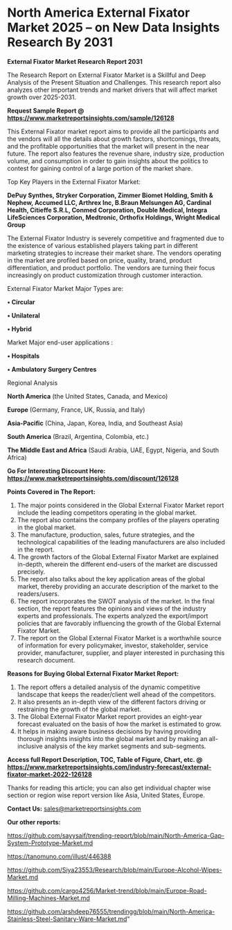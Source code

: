 # North America External Fixator Market 2025 – on New Data Insights Research By 2031

<strong>External Fixator Market Research Report 2031</strong>

The Research Report on External Fixator Market is a Skillful and Deep Analysis of the Present Situation and Challenges. This research report also analyzes other important trends and market drivers that will affect market growth over 2025-2031.

<strong>Request Sample Report @ <a href=https://www.marketreportsinsights.com/sample/126128>https://www.marketreportsinsights.com/sample/126128</a></strong>

This External Fixator market report aims to provide all the participants and the vendors will all the details about growth factors, shortcomings, threats, and the profitable opportunities that the market will present in the near future. The report also features the revenue share, industry size, production volume, and consumption in order to gain insights about the politics to contest for gaining control of a large portion of the market share.

Top Key Players in the External Fixator Market:

<strong>DePuy Synthes, Stryker Corporation, Zimmer Biomet Holding, Smith & Nephew, Accumed LLC, Arthrex Inc, B.Braun Melsungen AG, Cardinal Health, Citieffe S.R.L, Conmed Corporation, Double Medical, Integra LifeSciences Corporation, Medtronic, Orthofix Holdings, Wright Medical Group</strong>

The External Fixator Industry is severely competitive and fragmented due to the existence of various established players taking part in different marketing strategies to increase their market share. The vendors operating in the market are profiled based on price, quality, brand, product differentiation, and product portfolio. The vendors are turning their focus increasingly on product customization through customer interaction.

External Fixator Market Major Types are:

<strong>• Circular

• Unilateral

• Hybrid</strong>

Market Major end-user applications :

<strong>• Hospitals

• Ambulatory Surgery Centres</strong>

Regional Analysis

</u><strong><b>North America</b></strong> (the United States, Canada, and Mexico)

<strong><b>Europe </b></strong>(Germany, France, UK, Russia, and Italy)

<strong><b>Asia-Pacific</b></strong> (China, Japan, Korea, India, and Southeast Asia)

<strong><b>South America</b></strong> (Brazil, Argentina, Colombia, etc.)

<strong><b>The Middle East and Africa</b></strong> (Saudi Arabia, UAE, Egypt, Nigeria, and South Africa)

<strong>Go For Interesting Discount Here: <a href=https://www.marketreportsinsights.com/discount/126128>https://www.marketreportsinsights.com/discount/126128</a></strong>

<strong>Points Covered in The Report:</strong>
<ol>
  <li>The major points considered in the Global External Fixator Market report include the leading competitors operating in the global market.</li>
  <li>The report also contains the company profiles of the players operating in the global market.</li>
  <li>The manufacture, production, sales, future strategies, and the technological capabilities of the leading manufacturers are also included in the report.</li>
  <li>The growth factors of the Global External Fixator Market are explained in-depth, wherein the different end-users of the market are discussed precisely.</li>
  <li>The report also talks about the key application areas of the global market, thereby providing an accurate description of the market to the readers/users.</li>
  <li>The report incorporates the SWOT analysis of the market. In the final section, the report features the opinions and views of the industry experts and professionals. The experts analyzed the export/import policies that are favorably influencing the growth of the Global External Fixator Market.</li>
  <li>The report on the Global External Fixator Market is a worthwhile source of information for every policymaker, investor, stakeholder, service provider, manufacturer, supplier, and player interested in purchasing this research document.</li>
</ol>
<strong>Reasons for Buying Global External Fixator Market Report:</strong>

<ol>
  <li>The report offers a detailed analysis of the dynamic competitive landscape that keeps the reader/client well ahead of the competitors.</li>
  <li>It also presents an in-depth view of the different factors driving or restraining the growth of the global market.</li>
  <li>The Global External Fixator Market report provides an eight-year forecast evaluated on the basis of how the market is estimated to grow.</li>
  <li>It helps in making aware business decisions by having providing thorough insights insights into the global market and by making an all-inclusive analysis of the key market segments and sub-segments.</li>
</ol>
<strong>Access full Report Description, TOC, Table of Figure, Chart, etc. @ <a href=https://www.marketreportsinsights.com/industry-forecast/external-fixator-market-2022-126128>https://www.marketreportsinsights.com/industry-forecast/external-fixator-market-2022-126128</a></strong>


Thanks for reading this article; you can also get individual chapter wise section or region wise report version like Asia, United States, Europe.

<strong>Contact Us:</strong>
sales@marketreportsinsights.com

<strong>Our other reports:</strong>

<a href=https://github.com/sayysaif/trending-report/blob/main/North-America-Gap-System-Prototype-Market.md>https://github.com/sayysaif/trending-report/blob/main/North-America-Gap-System-Prototype-Market.md</a>

<a href=https://tanomuno.com/illust/446388>https://tanomuno.com/illust/446388</a>

<a href=https://github.com/Siya23553/Research/blob/main/Europe-Alcohol-Wipes-Market.md>https://github.com/Siya23553/Research/blob/main/Europe-Alcohol-Wipes-Market.md</a>

<a href=https://github.com/cargo4256/Market-trend/blob/main/Europe-Road-Milling-Machines-Market.md>https://github.com/cargo4256/Market-trend/blob/main/Europe-Road-Milling-Machines-Market.md</a>

<a href=https://github.com/arshdeep76555/trendingg/blob/main/North-America-Stainless-Steel-Sanitary-Ware-Market.md>https://github.com/arshdeep76555/trendingg/blob/main/North-America-Stainless-Steel-Sanitary-Ware-Market.md</a>"

